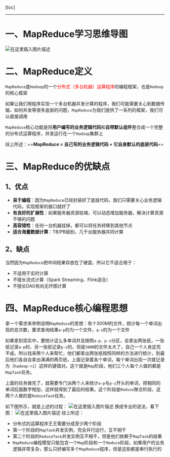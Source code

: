 [toc]


----

# 一、MapReduce学习思维导图
![在这里插入图片描述](https://img-blog.csdnimg.cn/20210415144857474.png?x-oss-process=image/watermark,type_ZmFuZ3poZW5naGVpdGk,shadow_10,text_aHR0cHM6Ly9ibG9nLmNzZG4ubmV0L2xlc2lsZXFpbg==,size_16,color_FFFFFF,t_70)

# 二、MapReduce定义
`MapReduce`是`Hadoop`的一个<font color='red'>分布式（多台机器）运算程序</font>的编程框架，也是`Hadoop`的核心框架

如果让我们用程序实现一个多台机器并发计算的程序，我们可能需要关心到数据传输、如何并发等很多底层的问题，`MapReduce`为我们提供了一系列的框架，我们可以直接调用

`MapReduce`核心功能是将**用户编写的业务逻辑代码**和**自带默认组件**整合成一个完整的分布式运算程序，并发运行在一个`Hadoop`集群上

综上所述：==**MapReduce = 自己写的业务逻辑代码 + 它自身默认的底层代码**==

# 三、MapReduce的优缺点

## 1、优点
- **易于编程**：因为`MapReduce`已经封装好了底层代码，我们只需要关心业务逻辑代码，实现框架的接口就好了
- **有良好的扩展性**：如果服务器资源枯竭，可以动态增加服务器，解决计算资源不够的问题
- **高容错性**：任何一台机器挂掉，都可以将任务转移到其他节点
- **适合海量数据计算**：TB/PB级别，几千台服务器共同计算


## 2、缺点
当然因为`MapReduce`把中间结果存放在了硬盘，所以它不适合用于：

- 不适用于实时计算
- 不擅长流式计算（Spark Streaming、Flink适合）
- 不擅长DAG有向无环图计算



# 四、MapReduce核心编程思想

拿一个需求来举例说明`MapReduce`的思想：有个300M的文件，统计每一个单词出现的总次数，要求查询结果`a-p`的为一个文件，`q-z`的为一个文件

如果拿到现实中，要统计这么多单词并且按照`a-p，p-z`分区，会拿出两张纸，一张纸记录`a-p`的、另一张纸记录`p-z`的，但是`300M`的文件太大了，自己一个人肯定完不成，所以找来两个人来帮忙，他们都拿出两张纸按照同样的方法进行统计，到最后他们各自会拿出满满的两页纸，上面记录着各个单词，每个单词出现一次就记录为（`hadoop->1`）这样的键值对。这个就是`Map`阶段，他们三个人每个人做的都是`MapTask`任务。

上面的任务做完了，就需要专门派两个人来统计`a-p`与`p-z`开头的单词，把相同的单词后面数字相加，这样就得到了最后的结果。这个阶段是`Reduce`聚合阶段，这两个人做的是`ReduceTask`任务。

如下图所示，就是上述的过程：
![在这里插入图片描述](https://img-blog.csdnimg.cn/2021041515313320.png?x-oss-process=image/watermark,type_ZmFuZ3poZW5naGVpdGk,shadow_10,text_aHR0cHM6Ly9ibG9nLmNzZG4ubmV0L2xlc2lsZXFpbg==,size_16,color_FFFFFF,t_70)
换成专业的说法，看下图：
![在这里插入图片描述](https://img-blog.csdnimg.cn/20210415153227666.png?x-oss-process=image/watermark,type_ZmFuZ3poZW5naGVpdGk,shadow_10,text_aHR0cHM6Ly9ibG9nLmNzZG4ubmV0L2xlc2lsZXFpbg==,size_16,color_FFFFFF,t_70)
综上所述：

- 分布式的运算程序王王需要分成至少两个阶段
- 第一个阶段的`MapTask`并发实例，完全并行运行，互不相干
- 第二个阶段的`ReduceTask`并发实例互不相干，但是他们依赖于`MapTask`的结果
- `MapReduce`编程模型只能包含一个`Map`阶段和一个`Reduce`阶段，如果用户的业务逻辑非常复杂，那么只好编写多个`MapReduce`程序，但是这些都是串行执行的



